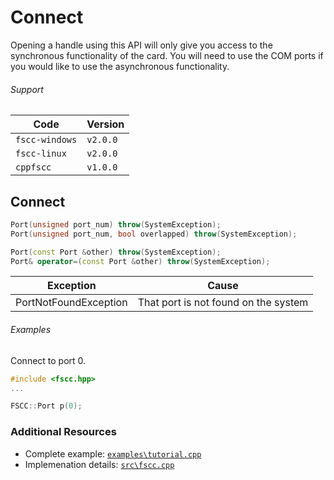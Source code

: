 # Connect

Opening a handle using this API will only give you access to the
synchronous functionality of the card. You will need to use the COM ports
if you would like to use the asynchronous functionality.

###### Support
| Code           | Version
| -------------- | --------
| `fscc-windows` | `v2.0.0` 
| `fscc-linux`   | `v2.0.0` 
| `cppfscc`      | `v1.0.0`


## Connect
```c++
Port(unsigned port_num) throw(SystemException);
Port(unsigned port_num, bool overlapped) throw(SystemException);

Port(const Port &other) throw(SystemException);
Port& operator=(const Port &other) throw(SystemException);
```

| Exception             | Cause
| --------------------- | --------------------------------------------------------------------
| PortNotFoundException | That port is not found on the system

###### Examples
Connect to port 0.
```c++
#include <fscc.hpp>
...

FSCC::Port p(0);
```


### Additional Resources
- Complete example: [`examples\tutorial.cpp`](https://github.com/commtech/cppfscc/blob/master/examples/tutorial.cpp)
- Implemenation details: [`src\fscc.cpp`](https://github.com/commtech/cppfscc/blob/master/src/fscc.cpp)
